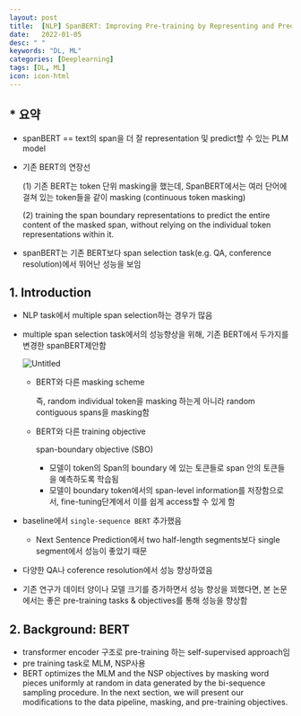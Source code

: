```yaml
---
layout: post
title:  [NLP] SpanBERT: Improving Pre-training by Representing and Predicting Spans
date:   2022-01-05
desc: " "
keywords: "DL, ML"
categories: [Deeplearning]
tags: [DL, ML]
icon: icon-html
---
```


## * 요약
>
- spanBERT == text의 span을 더 잘 representation 및 predict할 수 있는 PLM model
- 기존 BERT의 연장선

    (1) 기존 BERT는 token 단위 masking을 했는데, SpanBERT에서는 여러 단어에 걸쳐 있는 token들을 같이 masking (continuous token masking)

    (2) training the span boundary representations to predict the entire content of the masked span, without relying on the individual token representations within it.

- spanBERT는 기존 BERT보다 span selection task(e.g. QA, conference resolution)에서 뛰어난 성능을 보임

## 1.  Introduction

- NLP task에서 multiple span selection하는 경우가 많음
- multiple span selection task에서의 성능향상을 위해, 기존 BERT에서 두가지를 변경한 spanBERT제안함

    ![Untitled](https://s3-us-west-2.amazonaws.com/secure.notion-static.com/47717a72-659f-480a-a546-544bcc0fe446/Untitled.png)

    - BERT와 다른 masking scheme

        즉, random individual token을 masking 하는게 아니라 random contiguous spans을 masking함

    - BERT와 다른 training objective

        span-boundary objective (SBO)

        - 모델이 token의 Span의 boundary 에 있는 토큰들로 span 안의 토큰들을 예측하도록 학습됨
        - 모델이 boundary token에서의  span-level information를 저장함으로서, fine-tuning단계에서 이를 쉽게 access할 수 있게 함
- baseline에서 `single-sequence BERT` 추가했음
    - Next Sentence Prediction에서 two half-length segments보다 single segment에서 성능이 좋았기 때문
- 다양한 QA나 coference resolution에서 성능 향상하였음
- 기존 연구가 데이터 양이나 모델 크기를 증가하면서 성능 향상을 꾀했다면, 본 논문에서는 좋은 pre-training tasks & objectives를 통해 성능을 향상함

## 2. Background: BERT

- transformer encoder 구조로 pre-training 하는 self-supervised approach임
- pre training task로 MLM, NSP사용
- BERT optimizes the MLM and the NSP objectives by masking word pieces uniformly at random in data generated by the bi-sequence sampling procedure. In the next section, we will present our modifications to the data pipeline, masking, and pre-training objectives.
